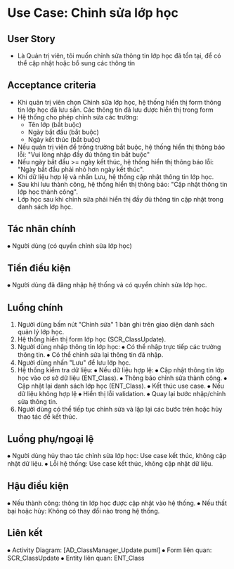 # Use Case: Chỉnh sửa lớp học

## User Story
- Là Quản trị viên, tôi muốn chỉnh sửa thông tin lớp học đã tồn tại, để có thể cập nhật hoặc bổ sung các thông tin

## Acceptance criteria
- Khi quản trị viên chọn Chỉnh sửa lớp học, hệ thống hiển thị form thông tin lớp học đã lưu sẵn. Các thông tin đã lưu được hiển thị trong form
- Hệ thống cho phép chỉnh sửa các trường:
    - Tên lớp (bắt buộc)
    - Ngày bắt đầu (bắt buộc)
    - Ngày kết thúc (bắt buộc)
- Nếu quản trị viên để trống trường bắt buộc, hệ thống hiển thị thông báo lỗi: "Vui lòng nhập đầy đủ thông tin bắt buộc"
- Nếu ngày bắt đầu >= ngày kết thúc, hệ thống hiển thị thông báo lỗi: "Ngày bắt đầu phải nhỏ hơn ngày kết thúc".
- Khi dữ liệu hợp lệ và nhấn Lưu, hệ thống cập nhật thông tin lớp học.
- Sau khi lưu thành công, hệ thống hiển thị thông báo: "Cập nhật thông tin lớp học thành công".
- Lớp học sau khi chỉnh sửa phải hiển thị đầy đủ thông tin cập nhật trong danh sách lớp học.

## Tác nhân chính
⦁	Người dùng (có quyền chỉnh sửa lớp học)
## Tiền điều kiện
⦁	Người dùng đã đăng nhập hệ thống và có quyền chỉnh sửa lớp học.
## Luồng chính
1.	Người dùng bấm nút "Chỉnh sửa" 1 bản ghi trên giao diện danh sách quản lý lớp học.
2.	Hệ thống hiển thị form lớp học (SCR_ClassUpdate).
3.	Người dùng nhập thông tin lớp học:
⦁	Có thể nhập trực tiếp các trường thông tin.
⦁	Có thể chỉnh sửa lại thông tin đã nhập.
4.	Người dùng nhấn "Lưu" để lưu lớp học.
5.	Hệ thống kiểm tra dữ liệu:
⦁	Nếu dữ liệu hợp lệ:
⦁	Cập nhật thông tin lớp học vào cơ sở dữ liệu (ENT_Class).
⦁	Thông báo chỉnh sửa thành công.
⦁	Cập nhật lại danh sách lớp học (ENT_Class).
⦁	Kết thúc use case.
⦁	Nếu dữ liệu không hợp lệ
⦁	Hiển thị lỗi validation.
⦁	Quay lại bước nhập/chỉnh sửa thông tin.
6.	Người dùng có thể tiếp tục chỉnh sửa và lặp lại các bước trên hoặc hủy thao tác để kết thúc.
## Luồng phụ/ngoại lệ
⦁	Người dùng hủy thao tác chỉnh sửa lớp học: Use case kết thúc, không cập nhật dữ liệu.
⦁	Lỗi hệ thống: Use case kết thúc, không cập nhật dữ liệu.
## Hậu điều kiện
⦁	Nếu thành công: thông tin lớp học được cập nhật vào hệ thống.
⦁	Nếu thất bại hoặc hủy: Không có thay đổi nào trong hệ thống.
## Liên kết
⦁	Activity Diagram: [AD_ClassManager_Update.puml]
⦁	Form liên quan: SCR_ClassUpdate
⦁	Entity liên quan: ENT_Class